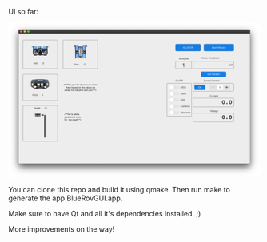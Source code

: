 UI so far: 

![UISoFar](images/uiSoFar.png)

You can clone this repo and build it using qmake. Then run make to generate the app BlueRovGUI.app. 

Make sure to have Qt and all it's dependencies installed. ;)

More improvements on the way!
